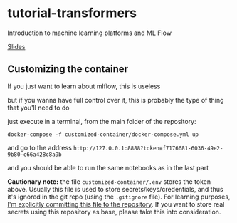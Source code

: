 # tutorial-transformers
Introduction to machine learning platforms and ML Flow

[Slides](https://docs.google.com/presentation/d/18QDEEocdfVoyKGkGgDKhdjaslEBfEWiIORwUIQwICKs/edit?usp=sharing)

## Customizing the container

If you just want to learn about mlflow, this is useless

but if you wanna have full control over it, this is probably the type of thing that you'll need to do

just execute in a terminal, from the main folder of the repository:

```
docker-compose -f customized-container/docker-compose.yml up
```

and go to the address `http://127.0.0.1:8888?token=f7176681-6036-49e2-9b80-c66a428c8a9b`

and you should be able to run the same notebooks as in the last part

**Cautionary note:** the file `customized-container/.env` stores the token above. Usually this file is used to store secrets/keys/credentials, and thus it's ignored in the git repo (using the `.gitignore` file). For learning purposes, <u>I'm explicitly committing this file to the repository</u>. If you want to store real secrets using this repository as base, please take this into consideration.
